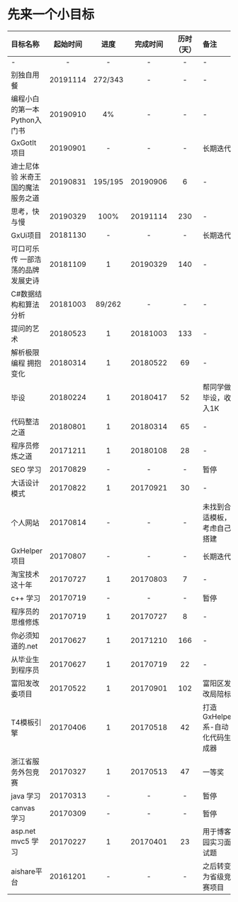 # 先来一个小目标

|目标名称|起始时间|进度|完成时间|历时（天）|备注|
|:------|:-----:|:----:|:---:|:--:|:-  |
|-|-|-|-|-|-|
|别独自用餐|20191114|272/343|-|-|-|
|编程小白的第一本Python入门书|20190910|4%|-|-|-|
|GxGotIt项目|20190901|-|-|-|长期迭代|
|迪士尼体验 米奇王国的魔法服务之道|20190831|195/195|20190906|6|-|
|思考，快与慢|20190329|100%|20191114|230|-|
|GxUi项目|20181130|-|-|-|长期迭代|
|可口可乐传 一部浩荡的品牌发展史诗|20181109|1|20190329|140|-|
|C#数据结构和算法分析|20181003|89/262|-|-|-|
|提问的艺术|20180523|1|20181003|133|-|
|解析极限编程 拥抱变化|20180314|1|20180522|69|-|
|毕设|20180224|1|20180417|52|帮同学做毕设，收入1K|
|代码整洁之道|20180801|1|20180314|65|-|
|程序员修炼之道|20171211|1|20180108|28|-|
|SEO 学习|20170829|-|-|-|暂停|
|大话设计模式|20170822|1|20170921|30|-|
|个人网站|20170814|-|-|-|未找到合适模板，考虑自己搭建|
|GxHelper项目|20170807|-|-|-|长期迭代|
|淘宝技术这十年|20170727|1|20170803|7|-|
|c++ 学习|20170719|-|-|-|暂停|
|程序员的思维修炼|20170719|1|20170727|8|-|
|你必须知道的.net|20170627|1|20171210|166|-|
|从毕业生到程序员|20170627|1|20170719|22|-|
|富阳发改委项目|20170522|1|20170901|102|富阳区发改局陪标|
|T4模板引擎|20170406|1|20170518|42|打造GxHelper系-自动化代码生成器|
|浙江省服务外包竞赛|20170327|1|20170513|47|一等奖|
|java 学习|20170313|-|-|-|暂停|
|canvas 学习|20170309|-|-|-|暂停|
|asp.net mvc5 学习|20170227|1|20170401|23|用于博客园实习面试题|
|aishare平台|20161201|-|-|-|之后转变为省级竞赛项目|
